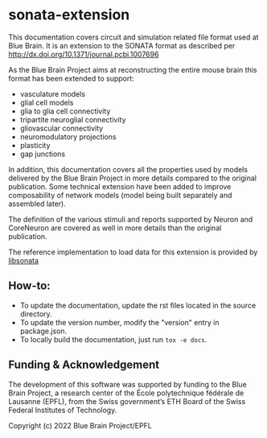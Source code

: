 # sonata-extension

This documentation covers circuit and simulation related file format used at Blue Brain. It is an extension to the SONATA format as described per http://dx.doi.org/10.1371/journal.pcbi.1007696

As the Blue Brain Project aims at reconstructing the entire mouse brain this format has been extended to support:

- vasculature models
- glial cell models
- glia to glia cell connectivity
- tripartite neuroglial connectivity
- gliovascular connectivity
- neuromodulatory projections
- plasticity
- gap junctions

In addition, this documentation covers all the properties used by models delivered by the Blue Brain Project in more details compared to the original publication. Some technical extension have been added to improve composability of network models (model being built separately and assembled later).

The definition of the various stimuli and reports supported by Neuron and CoreNeuron are covered as well in more details than the original publication.

The reference implementation to load data for this extension is provided by [libsonata](https://github.com/BlueBrain/libsonata)

## How-to:

- To update the documentation, update the rst files located in the source directory.
- To update the version number, modify the "version" entry in package.json.
- To locally build the documentation, just run `tox -e docs`.



## Funding & Acknowledgement

The development of this software was supported by funding to the Blue Brain Project, a research center of the École polytechnique fédérale de Lausanne (EPFL), from the Swiss government’s ETH Board of the Swiss Federal Institutes of Technology.

Copyright (c) 2022 Blue Brain Project/EPFL
